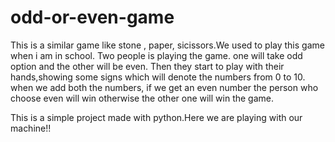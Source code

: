 # odd-or-even-game
This is a similar game like stone , paper, sicissors.We used to play this game when i am in school. Two people is playing the game. one will take odd option and the other will be even. Then they start to play with their hands,showing some signs which will denote the numbers from 0 to 10. when we add both the numbers, if we get an even number the person who choose even will win otherwise the other one will win the game.

This is a simple project made with python.Here we are playing with our machine!!
